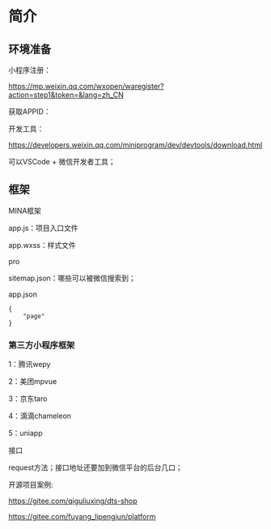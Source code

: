 # 简介



## 环境准备

小程序注册：

https://mp.weixin.qq.com/wxopen/waregister?action=step1&token=&lang=zh_CN

获取APPID：



开发工具：

https://developers.weixin.qq.com/miniprogram/dev/devtools/download.html

可以VSCode + 微信开发者工具；



## 框架

MINA框架

app.js：项目入口文件

app.wxss：样式文件

pro

sitemap.json：哪些可以被微信搜索到；



app.json

```vue
{
	"page"
}
```



### 第三方小程序框架

1：腾讯wepy

2：美团mpvue

3：京东taro

4：滴滴chameleon

5：uniapp



接口

request方法；接口地址还要加到微信平台的后台几口；



开源项目案例:

https://gitee.com/qiguliuxing/dts-shop

https://gitee.com/fuyang_lipengjun/platform
